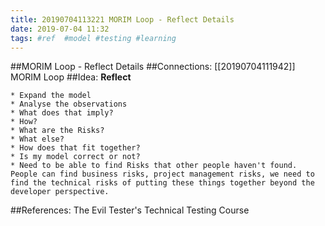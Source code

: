 ```yaml
---
title: 20190704113221 MORIM Loop - Reflect Details
date: 2019-07-04 11:32
tags: #ref  #model #testing #learning
---
```

##MORIM Loop - Reflect Details
##Connections:
[[20190704111942]] MORIM Loop
##Idea:
**Reflect**

	* Expand the model
	* Analyse the observations
	* What does that imply?
	* How?
	* What are the Risks?
	* What else?
	* How does that fit together?
	* Is my model correct or not?
	* Need to be able to find Risks that other people haven't found. People can find business risks, project management risks, we need to find the technical risks of putting these things together beyond the developer perspective.


##References:
The Evil Tester's Technical Testing Course